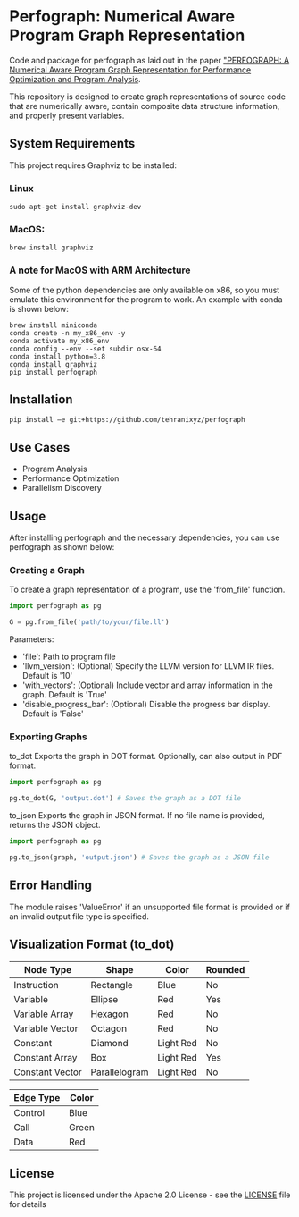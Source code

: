# Perfograph: Numerical Aware Program Graph Representation
Code and package for perfograph as laid out in the paper ["PERFOGRAPH: A Numerical Aware Program Graph Representation for Performance Optimization and Program Analysis](https://arxiv.org/abs/2306.00210).

This repository is designed to create graph representations of source code that are numerically aware, contain composite data structure information, and properly present variables.

## System Requirements
This project requires Graphviz to be installed:

### Linux
`sudo apt-get install graphviz-dev`

### MacOS:
`brew install graphviz`

### A note for MacOS with ARM Architecture
Some of the python dependencies are only available on x86, so you must emulate this environment for the program to work. An example with conda is shown below:

```
brew install miniconda
conda create -n my_x86_env -y
conda activate my_x86_env
conda config --env --set subdir osx-64
conda install python=3.8
conda install graphviz
pip install perfograph
```


## Installation
`pip install –e git+https://github.com/tehranixyz/perfograph`

## Use Cases
- Program Analysis
- Performance Optimization
- Parallelism Discovery

## Usage
After installing perfograph and the necessary dependencies, you can use perfograph as shown below:

### Creating a Graph
To create a graph representation of a program, use the 'from_file' function.
```python
import perfograph as pg

G = pg.from_file('path/to/your/file.ll')
```
Parameters:
- 'file': Path to program file
- 'llvm_version': (Optional) Specify the LLVM version for LLVM IR files. Default is '10'
- 'with_vectors': (Optional) Include vector and array information in the graph. Default is 'True'
- 'disable_progress_bar': (Optional) Disable the progress bar display. Default is 'False'

### Exporting Graphs
to_dot
Exports the graph in DOT format. Optionally, can also output in PDF format.
```python
import perfograph as pg

pg.to_dot(G, 'output.dot') # Saves the graph as a DOT file
```
to_json
Exports the graph in JSON format. If no file name is provided, returns the JSON object.
```python
import perfograph as pg

pg.to_json(graph, 'output.json') # Saves the graph as a JSON file
```

## Error Handling
The module raises 'ValueError' if an unsupported file format is provided or if an invalid output file type is specified.

## Visualization Format (to_dot)
| Node Type      | Shape         | Color     | Rounded |
|----------------|---------------|-----------|---------|
| Instruction    | Rectangle     | Blue      |    No   |
| Variable       | Ellipse       | Red       |   Yes   |
| Variable Array | Hexagon       | Red       |    No   |
| Variable Vector| Octagon       | Red       |    No   |
| Constant       | Diamond       | Light Red |    No   |
| Constant Array | Box           | Light Red |   Yes   |
| Constant Vector| Parallelogram | Light Red |    No   |

| Edge Type | Color |
|-----------|-------|
| Control   | Blue  |
| Call      | Green |
| Data      | Red   |


## License
This project is licensed under the Apache 2.0 License - see the [LICENSE](LICENSE) file for details
